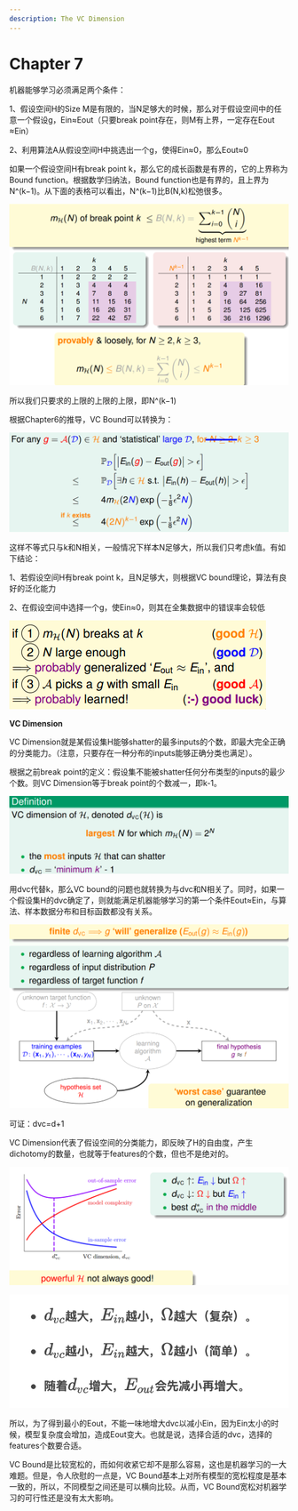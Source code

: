 ```yaml
---
description: The VC Dimension
---
```


# Chapter 7

机器能够学习必须满足两个条件：

1、假设空间H的Size M是有限的，当N足够大的时候，那么对于假设空间中的任意一个假设g，Ein≈Eout（只要break point存在，则M有上界，一定存在Eout​≈Ein​）

2、利用算法A从假设空间H中挑选出一个g，使得Ein≈0，那么Eout≈0

如果一个假设空间H有break point k，那么它的成长函数是有界的，它的上界称为Bound function。根据数学归纳法，Bound function也是有界的，且上界为N^\(k−1\)。从下面的表格可以看出，N^\(k−1\)比B\(N,k\)松弛很多。

![](.gitbook/assets/image.png)

所以我们只要求的上限的上限的上限，即N^\(k−1\)

根据Chapter6的推导，VC Bound可以转换为：

![](.gitbook/assets/image%20%2811%29.png)

这样不等式只与k和N相关，一般情况下样本N足够大，所以我们只考虑k值。有如下结论：

1、若假设空间H有break point k，且N足够大，则根据VC bound理论，算法有良好的泛化能力

2、在假设空间中选择一个g，使Ein​≈0，则其在全集数据中的错误率会较低

![](.gitbook/assets/image%20%283%29.png)

**VC Dimension**

VC Dimension就是某假设集H能够shatter的最多inputs的个数，即最大完全正确的分类能力。（注意，只要存在一种分布的inputs能够正确分类也满足）。

根据之前break point的定义：假设集不能被shatter任何分布类型的inputs的最少个数。则VC Dimension等于break point的个数减一，即k-1。

![](.gitbook/assets/image%20%282%29.png)

用dvc代替k，那么VC bound的问题也就转换为与dvc和N相关了。同时，如果一个假设集H的dvc​确定了，则就能满足机器能够学习的第一个条件Eout≈Ein，与算法、样本数据分布和目标函数都没有关系。

![](.gitbook/assets/image%20%287%29.png)

可证：dvc=d+1

VC Dimension代表了假设空间的分类能力，即反映了H的自由度，产生dichotomy的数量，也就等于features的个数，但也不是绝对的。

![](.gitbook/assets/5b56967869fe3.png)

 

![](.gitbook/assets/screen-shot-2018-12-09-at-19.06.27.png)

所以，为了得到最小的Eout，不能一味地增大dvc以减小Ein，因为Ein太小的时候，模型复杂度会增加，造成Eout变大。也就是说，选择合适的dvc​，选择的features个数要合适。

VC Bound是比较宽松的，而如何收紧它却不是那么容易，这也是机器学习的一大难题。但是，令人欣慰的一点是，VC Bound基本上对所有模型的宽松程度是基本一致的，所以，不同模型之间还是可以横向比较。从而，VC Bound宽松对机器学习的可行性还是没有太大影响。

